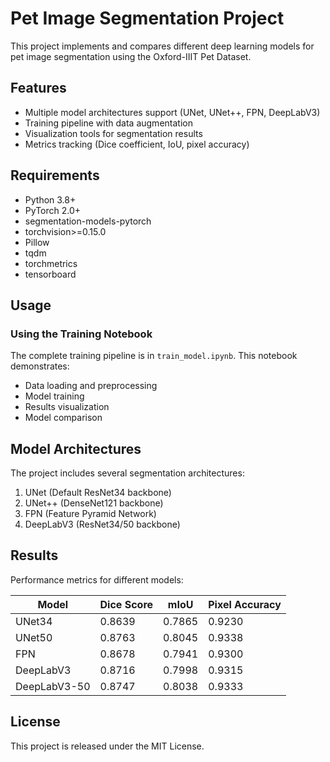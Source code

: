 # Pet Image Segmentation Project

This project implements and compares different deep learning models for pet image segmentation using the Oxford-IIIT Pet Dataset.

## Features

- Multiple model architectures support (UNet, UNet++, FPN, DeepLabV3)
- Training pipeline with data augmentation
- Visualization tools for segmentation results
- Metrics tracking (Dice coefficient, IoU, pixel accuracy)


## Requirements

- Python 3.8+
- PyTorch 2.0+
- segmentation-models-pytorch
- torchvision>=0.15.0
- Pillow
- tqdm
- torchmetrics
- tensorboard

## Usage

### Using the Training Notebook

The complete training pipeline is in `train_model.ipynb`. This notebook demonstrates:
- Data loading and preprocessing
- Model training
- Results visualization
- Model comparison


## Model Architectures

The project includes several segmentation architectures:

1. UNet (Default ResNet34 backbone)
2. UNet++ (DenseNet121 backbone)
3. FPN (Feature Pyramid Network)
4. DeepLabV3 (ResNet34/50 backbone)

## Results

Performance metrics for different models:

| Model | Dice Score | mIoU | Pixel Accuracy |
|-------|------------|------|----------------|
| UNet34  | 0.8639      | 0.7865 | 0.9230          |
| UNet50  | 0.8763      | 0.8045 | 0.9338          |
| FPN   | 0.8678      | 0.7941 | 0.9300          |
| DeepLabV3| 0.8716   | 0.7998 | 0.9315          |
| DeepLabV3-50| 0.8747   | 0.8038 | 0.9333          |

## License

This project is released under the MIT License.


